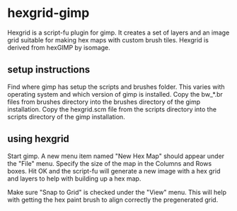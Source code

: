 # hexgrid-gimp

Hexgrid is a script-fu plugin for gimp. It creates a set of layers and an image grid suitable for making hex maps with custom brush tiles. Hexgrid is derived from hexGIMP by isomage.

## setup instructions

Find where gimp has setup the scripts and brushes folder. This varies with operating system and which version of gimp is installed. Copy the bw_*.br files from brushes directory into the brushes directory of the gimp installation. Copy the hexgrid.scm file from the scripts directory into the scripts directory of the gimp installation.

## using hexgrid

Start gimp. A new menu item named "New Hex Map" should appear under the "File" menu. Specify the size of the map in the Columns and Rows boxes. Hit OK and the script-fu will generate a new image with a hex grid and layers to help with building up a hex map.

Make sure "Snap to Grid" is checked under the "View" menu. This will help with getting the hex paint brush to align correctly the pregenerated grid.
